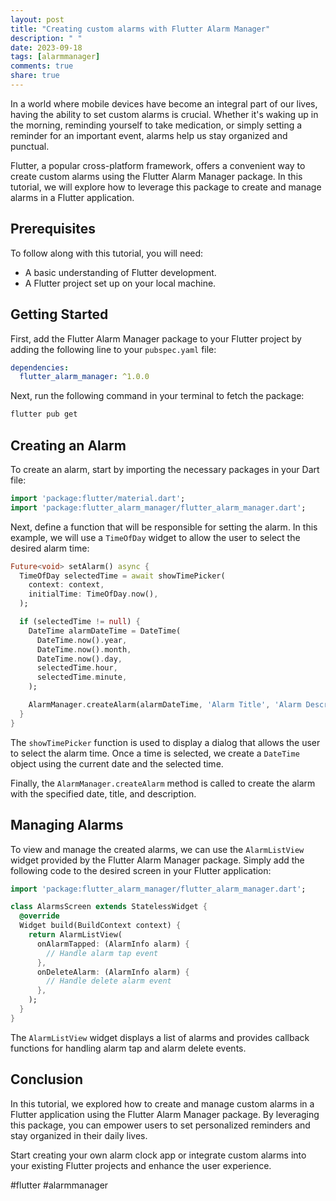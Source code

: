 ```yaml
---
layout: post
title: "Creating custom alarms with Flutter Alarm Manager"
description: " "
date: 2023-09-18
tags: [alarmmanager]
comments: true
share: true
---
```


In a world where mobile devices have become an integral part of our lives, having the ability to set custom alarms is crucial. Whether it's waking up in the morning, reminding yourself to take medication, or simply setting a reminder for an important event, alarms help us stay organized and punctual.

Flutter, a popular cross-platform framework, offers a convenient way to create custom alarms using the Flutter Alarm Manager package. In this tutorial, we will explore how to leverage this package to create and manage alarms in a Flutter application.

## Prerequisites

To follow along with this tutorial, you will need:

- A basic understanding of Flutter development.
- A Flutter project set up on your local machine.

## Getting Started

First, add the Flutter Alarm Manager package to your Flutter project by adding the following line to your `pubspec.yaml` file:

```yaml
dependencies:
  flutter_alarm_manager: ^1.0.0
```

Next, run the following command in your terminal to fetch the package:

```bash
flutter pub get
```

## Creating an Alarm

To create an alarm, start by importing the necessary packages in your Dart file:

```dart
import 'package:flutter/material.dart';
import 'package:flutter_alarm_manager/flutter_alarm_manager.dart';
```

Next, define a function that will be responsible for setting the alarm. In this example, we will use a `TimeOfDay` widget to allow the user to select the desired alarm time:

```dart
Future<void> setAlarm() async {
  TimeOfDay selectedTime = await showTimePicker(
    context: context,
    initialTime: TimeOfDay.now(),
  );

  if (selectedTime != null) {
    DateTime alarmDateTime = DateTime(
      DateTime.now().year,
      DateTime.now().month,
      DateTime.now().day,
      selectedTime.hour,
      selectedTime.minute,
    );

    AlarmManager.createAlarm(alarmDateTime, 'Alarm Title', 'Alarm Description');
  }
}
```

The `showTimePicker` function is used to display a dialog that allows the user to select the alarm time. Once a time is selected, we create a `DateTime` object using the current date and the selected time.

Finally, the `AlarmManager.createAlarm` method is called to create the alarm with the specified date, title, and description.

## Managing Alarms

To view and manage the created alarms, we can use the `AlarmListView` widget provided by the Flutter Alarm Manager package. Simply add the following code to the desired screen in your Flutter application:

```dart
import 'package:flutter_alarm_manager/flutter_alarm_manager.dart';

class AlarmsScreen extends StatelessWidget {
  @override
  Widget build(BuildContext context) {
    return AlarmListView(
      onAlarmTapped: (AlarmInfo alarm) {
        // Handle alarm tap event
      },
      onDeleteAlarm: (AlarmInfo alarm) {
        // Handle delete alarm event
      },
    );
  }
}
```

The `AlarmListView` widget displays a list of alarms and provides callback functions for handling alarm tap and alarm delete events.

## Conclusion

In this tutorial, we explored how to create and manage custom alarms in a Flutter application using the Flutter Alarm Manager package. By leveraging this package, you can empower users to set personalized reminders and stay organized in their daily lives.

Start creating your own alarm clock app or integrate custom alarms into your existing Flutter projects and enhance the user experience.

#flutter #alarmmanager